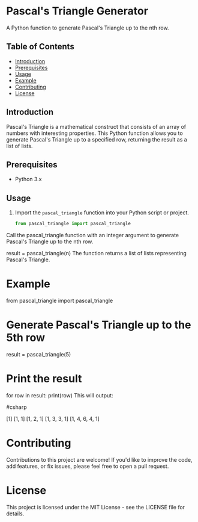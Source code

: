 # Pascal's Triangle Generator

A Python function to generate Pascal's Triangle up to the nth row.

## Table of Contents
- [Introduction](#introduction)
- [Prerequisites](#prerequisites)
- [Usage](#usage)
- [Example](#example)
- [Contributing](#contributing)
- [License](#license)

## Introduction

Pascal's Triangle is a mathematical construct that consists of an array of numbers with interesting properties. 
This Python function allows you to generate Pascal's Triangle up to a specified row, returning the result as a list of lists.

## Prerequisites

- Python 3.x

## Usage

1. Import the `pascal_triangle` function into your Python script or project.

   ```python
   from pascal_triangle import pascal_triangle

Call the pascal_triangle function with an integer argument to generate Pascal's Triangle up to the nth row.

result = pascal_triangle(n)
The function returns a list of lists representing Pascal's Triangle.

# Example

from pascal_triangle import pascal_triangle

# Generate Pascal's Triangle up to the 5th row
result = pascal_triangle(5)

# Print the result
for row in result:
    print(row)
This will output:

#csharp

[1]
[1, 1]
[1, 2, 1]
[1, 3, 3, 1]
[1, 4, 6, 4, 1]

# Contributing
Contributions to this project are welcome! If you'd like to improve the code, add features, or fix issues, please feel free to open a pull request.

# License
This project is licensed under the MIT License - see the LICENSE file for details.
